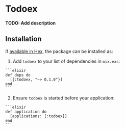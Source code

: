 # Todoex

**TODO: Add description**

## Installation

If [available in Hex](https://hex.pm/docs/publish), the package can be installed as:

  1. Add `todoex` to your list of dependencies in `mix.exs`:

    ```elixir
    def deps do
      [{:todoex, "~> 0.1.0"}]
    end
    ```

  2. Ensure `todoex` is started before your application:

    ```elixir
    def application do
      [applications: [:todoex]]
    end
    ```

